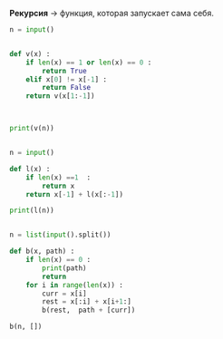 
**Рекурсия** -> функция, которая запускает сама себя. 



```python
n = input()


def v(x) : 
    if len(x) == 1 or len(x) == 0 : 
        return True 
    elif x[0] != x[-1] : 
        return False 
    return v(x[1:-1])



print(v(n))

```



```python

n = input()

def l(x) : 
    if len(x) ==1  : 
        return x
    return x[-1] + l(x[:-1])

print(l(n))

```





```python

n = list(input().split())

def b(x, path) : 
    if len(x) == 0 : 
        print(path)
        return 
    for i in range(len(x)) : 
        curr = x[i]
        rest = x[:i] + x[i+1:]
        b(rest,  path + [curr])

b(n, [])



```